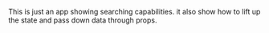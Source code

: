 This is just an app showing searching capabilities. it also show how to lift up the state and pass down data through props.
